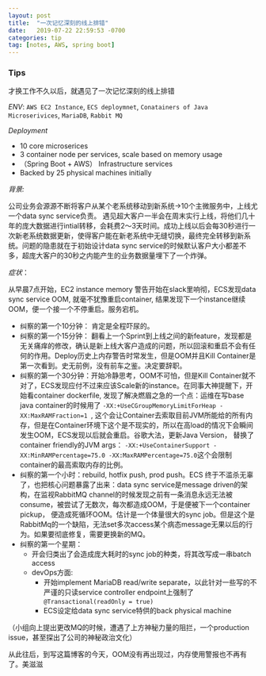 ```yaml
---
layout: post
title:  "一次记忆深刻的线上排错"
date:   2019-07-22 22:59:53 -0700
categories: tip
tag: [notes, AWS, spring boot]
---
```


### Tips

才换工作不久以后，就遇见了一次记忆深刻的线上排错

*ENV*: `AWS EC2 Instance`, `ECS deploymnet`, `Conatainers of Java Microserivices`, `MariaDB`, `Rabbit MQ`

*Deployment*
- 10 core microserices
- 3 container node per services, scale based on memory usage
- （Spring Boot + AWS） Infrastructure services
- Backed by 25 physical machines initially

*背景:* 

公司业务会源源不断将客户从某个老系统移动到新系统->10个主微服务中，上线尤一个data sync service负责。 遇见超大客户一半会在周末实行上线，将他们几十年的庞大数据进行intial转移，会耗费2～3天时间。成功上线以后会每30秒进行一次新老系统数据更新，使得客户能在新老系统中无缝切换，最终完全转移到新系统。问题的隐患就在于初始设计data sync service的时候默认客户大小都差不多，超庞大客户的30秒之内能产生的业务数据量埋下了一个炸弹。

*症状*：

从早晨7点开始，EC2 instance memory 警告开始在slack里响彻，ECS发现data sync service OOM, 就毫不犹豫重启container, 结果发现下一个instance继续OOM，便一个接一个不停重启。服务宕机。

- 纠察的第一个10分钟： 肯定是全程吓尿的。
- 纠察的第一个15分钟： 翻看上一个Sprint到上线之间的新feature，发现都是无关痛痒的修改，确认是新上线大客户造成的问题，所以回滚和重启不会有任何的作用。Deploy历史上内存警告时常发生，但是OOM并且Kill Container是第一次看到。史无前例，没有前车之鉴。决定要辞职。
- 纠察的第一个30分钟：开始冷静思考，OOM不可怕，但是Kill Container就不对了，ECS发现应付不过来应该Scale新的instance。在同事大神提醒下，开始看container dockerfile, 发现了解决燃眉之急的一个点：运维在写base java container的时候用了
```-XX:+UseCGroupMemoryLimitForHeap -XX:MaxRAMFraction=1 ```, 这个会让Container去索取目前JVM所能给的所有内存，但是在Container环境下这个是不现实的，所以在高load的情况下会瞬间发生OOM，ECS发现以后就会重启。谷歌大法，更新Java Version， 替换了container friendly的JVM args： ```-XX:+UseContainerSupport -XX:MinRAMPercentage=75.0 -XX:MaxRAMPercentage=75.0```这个会限制container的最高索取内存的比例。
- 纠察的第一个小时：rebuild, hotfix push, prod push。ECS 终于不滥杀无辜了，也把核心问题暴露了出来：data sync service是message driven的架构，在监视RabbitMQ channel的时候发现之前有一条消息永远无法被consume，被尝试了无数次，每次都造成OOM，于是便被下一个container pickup， 便造成死循环OOM。估计是一个体量很大的sync job。但是这个是RabbitMq的一个缺陷，无法set多次access某个病态message无果以后的行为。如果要彻底修复，需要更换新的MQ。
- 纠察的第一个星期：
  - 开会归类出了会造成庞大耗时的sync job的种类，将其改写成一串batch access
  - devOps方面:
    - 开始implement MariaDB read/write separate，以此针对一些写的不严谨的只读service controller endpoint上强制了```@Transactional(readOnly = true)```
    - ECS设定给data sync service特供的back physical machine

（小组向上提出更改MQ的时候，遭遇了上方神秘力量的阻拦，一个production issue，甚至探出了公司的神秘政治文化）

从此往后，到写这篇博客的今天，OOM没有再出现过，内存使用警报也不再有了。美滋滋